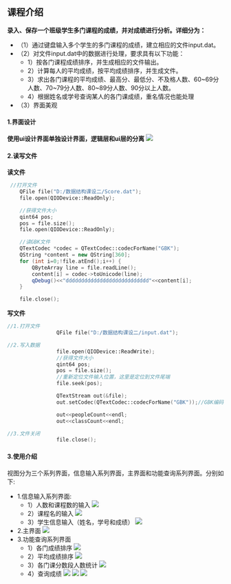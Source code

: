 ## 课程介绍
**录入、保存一个班级学生多门课程的成绩，并对成绩进行分析。详细分为：**
* （1）通过键盘输入多个学生的多门课程的成绩，建立相应的文件input.dat。
* （2）对文件input.dat中的数据进行处理，要求具有以下功能：
    * 1）按各门课程成绩排序，并生成相应的文件输出。
    * 2）计算每人的平均成绩，按平均成绩排序，并生成文件。
    * 3）求出各门课程的平均成绩、最高分、最低分、不及格人数、60\~69分人数、70\~79分人数、80~89分人数、90分以上人数。
    * 4）根据姓名或学号查询某人的各门课成绩，重名情况也能处理
* （3）界面美观

#### 1.界面设计
**使用ui设计界面单独设计界面，逻辑层和ui层的分离**
![](https://i.imgur.com/JbVPHhr.png)

#### 2.读写文件
**读文件**
```c++
 //打开文件
    QFile file("D:/数据结构课设二/Score.dat");
    file.open(QIODevice::ReadOnly);

    //获得文件大小
    qint64 pos;
    pos = file.size();
    file.open(QIODevice::ReadOnly);

    //读GBK文件
    QTextCodec *codec = QTextCodec::codecForName("GBK");
    QString *content = new QString[360];
    for (int i=0;!file.atEnd();i++) {
        QByteArray line = file.readLine();
        content[i] = codec->toUnicode(line);
        qDebug()<<"ddddddddddddddddddddddddddd"<<content[i];
    }

    file.close();
```    

**写文件**
```c++
//1.打开文件
                QFile file("D:/数据结构课设二/input.dat");

//2.写入数据
                file.open(QIODevice::ReadWrite);
                //获得文件大小
                qint64 pos;
                pos = file.size();
                //重新定位文件输入位置，这里是定位到文件尾端
                file.seek(pos);

                QTextStream out(&file);
                out.setCodec(QTextCodec::codecForName("GBK"));//GBK编码格式

                out<<peopleCount<<endl;
                out<<classCount<<endl;

//3.文件关闭
                file.close();
 ```

 #### 3.使用介绍
 视图分为三个系列界面，信息输入系列界面，主界面和功能查询系列界面。分别如下:
* 1.信息输入系列界面:
    * 1）人数和课程数的输入
 ![](https://i.imgur.com/M59HeiD.png)
    * 2）课程名的输入
 ![](https://i.imgur.com/E4Si2GW.png)
    * 3）学生信息输入（姓名，学号和成绩）
 ![](https://i.imgur.com/vAZHu6q.png)
* 2.主界面
 ![](https://i.imgur.com/9JzXIo2.jpg)
* 3.功能查询系列界面
    * 1）各门成绩排序
 ![](https://i.imgur.com/PD5NKT7.jpg)
    * 2）平均成绩排序
 ![](https://i.imgur.com/fDiypZU.jpg)
    * 3）各门课分数段人数统计
 ![](https://i.imgur.com/DwIbtDX.jpg)
    * 4）查询成绩
 ![](https://i.imgur.com/KUNzjvg.jpg)
 ![](https://i.imgur.com/s4LBqqN.jpg)
 ![](https://i.imgur.com/DchXiMJ.jpg)

 
